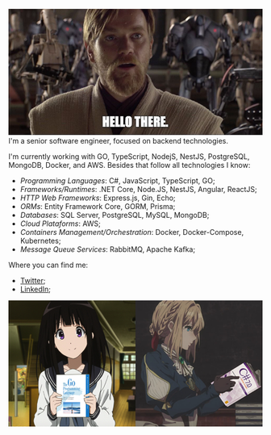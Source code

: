 ![buy Bitcoin](https://github.com/pedroo-csproj/pedroo-csproj/blob/master/assets/hello-there.png)
I'm a senior software engineer, focused on backend technologies.

I'm currently working with GO, TypeScript, NodejS, NestJS, PostgreSQL, MongoDB, Docker, and AWS. Besides that follow all technologies I know:
- *Programming Languages*: C#, JavaScript, TypeScript, GO;
- *Frameworks/Runtimes*: .NET Core, Node.JS, NestJS, Angular, ReactJS;
- *HTTP Web Frameworks*: Express.js, Gin, Echo;
- *ORMs*: Entity Framework Core, GORM, Prisma;
- *Databases*: SQL Server, PostgreSQL, MySQL, MongoDB;
- *Cloud Plataforms*: AWS;
- *Containers Management/Orchestration*: Docker, Docker-Compose, Kubernetes;
- *Message Queue Services*: RabbitMQ, Apache Kafka;

Where you can find me:
- [Twitter](https://twitter.com/pedroo_csproj);
- [LinkedIn](https://www.linkedin.com/in/pedroo-csproj/);

![buy Bitcoin](https://github.com/pedroo-csproj/pedroo-csproj/blob/master/assets/technologies.png)
